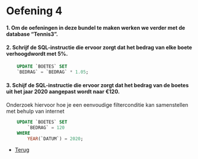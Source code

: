# Oefening 4

#### 1. Om de oefeningen in deze bundel te maken werken we verder met de database “Tennis3”.

#### 2. Schrijf de SQL-instructie die ervoor zorgt dat het bedrag van elke boete verhoogdwordt met 5%.

```sql
    UPDATE `BOETES` SET
    `BEDRAG` = `BEDRAG` * 1.05;
```

#### 3. Schijf de SQL-instructie die ervoor zorgt dat het bedrag van de boetes uit het jaar 2020 aangepast wordt naar €120.

Onderzoek hiervoor hoe je een eenvoudige filterconditie kan samenstellen met behulp van internet

```sql
    UPDATE `BOETES` SET
        `BEDRAG` = 120
    WHERE
        YEAR(`DATUM`) = 2020;
```

- [Terug](/Index/Oefeningen-Databases/Deel3.md)